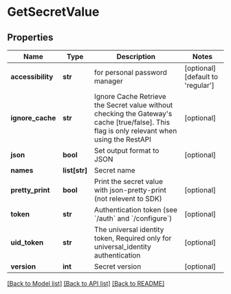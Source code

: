 # GetSecretValue

## Properties
Name | Type | Description | Notes
------------ | ------------- | ------------- | -------------
**accessibility** | **str** | for personal password manager | [optional] [default to 'regular']
**ignore_cache** | **str** | Ignore Cache Retrieve the Secret value without checking the Gateway&#39;s cache [true/false]. This flag is only relevant when using the RestAPI | [optional] 
**json** | **bool** | Set output format to JSON | [optional] 
**names** | **list[str]** | Secret name | 
**pretty_print** | **bool** | Print the secret value with json-pretty-print (not relevent to SDK) | [optional] 
**token** | **str** | Authentication token (see &#x60;/auth&#x60; and &#x60;/configure&#x60;) | [optional] 
**uid_token** | **str** | The universal identity token, Required only for universal_identity authentication | [optional] 
**version** | **int** | Secret version | [optional] 

[[Back to Model list]](../README.md#documentation-for-models) [[Back to API list]](../README.md#documentation-for-api-endpoints) [[Back to README]](../README.md)


